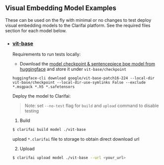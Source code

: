 ## Visual Embedding Model Examples

These can be used on the fly with minimal or no changes to test deploy visual embedding models to the Clarifai platform. See the required files section for each model below.

* ### [vit-base](./vit-base/)

	Requirements to run tests locally:

	* Download the [model checkpoint & sentencepiece bpe model from huggingface](https://huggingface.co/google/vit-base-patch16-224/tree/main) and store it under `vit-base/checkpoint`
	```
	huggingface-cli download google/vit-base-patch16-224 --local-dir vit-base/checkpoint --local-dir-use-symlinks False --exclude *.msgpack *.h5 *.safetensors
	```

	Deploy the model to Clarifai:
	
	>Note: set `--no-test` flag for `build` and `upload` command to disable testing

	1. Build

	```bash
	$ clarifai build model ./vit-base
	```
	
	upload `*.clarifai` file to storage to obtain direct download url

	2. Upload

	```bash
	$ clarifai upload model ./vit-base --url <your_url> 
	```